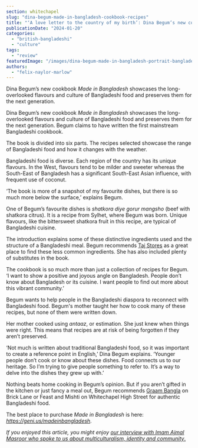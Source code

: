 ```yaml
---
section: whitechapel
slug: "dina-begum-made-in-bangladesh-cookbook-recipes"
title: "‘A love letter to the country of my birth’: Dina Begum’s new cookbook celebrates Bangladeshi cooking"
publicationDate: "2024-01-20"
categories: 
  - "british-bangladeshi"
  - "culture"
tags: 
  - "review"
featuredImage: "/images/dina-begum-made-in-bangladesh-portrait-bangladeshi-cookbook-habibul-haque.jpg"
authors: 
  - "felix-naylor-marlow"
---
```


Dina Begum’s new cookbook _Made in Bangladesh_ showcases the long-overlooked flavours and culture of Bangladeshi food and preserves them for the next generation.

Dina Begum’s new cookbook _Made in Bangladesh_ showcases the long-overlooked flavours and culture of Bangladeshi food and preserves them for the next generation. Begum claims to have written the first mainstream Bangladeshi cookbook.

The book is divided into six parts. The recipes selected showcase the range of Bangladeshi food and how it changes with the weather. 

Bangladeshi food is diverse. Each region of the country has its unique flavours. In the West, flavours tend to be milder and sweeter whereas the South-East of Bangladesh has a significant South-East Asian influence, with frequent use of coconut.

‘The book is more of a snapshot of my favourite dishes, but there is so much more below the surface,’ explains Begum.

One of Begum’s favourite dishes is _shatkora diye gorur mangsho_ (beef with shatkora citrus). It is a recipe from Sylhet, where Begum was born. Unique flavours, like the bittersweet shatkora fruit in this recipe, are typical of Bangladeshi cuisine. 

The introduction explains some of these distinctive ingredients used and the structure of a Bangladeshi meal. Begum recommends [Taj Stores](https://whitechapellondon.co.uk/taj-stores-brick-lane/) as a great place to find these less common ingredients. She has also included plenty of substitutes in the book.

The cookbook is so much more than just a collection of recipes for Begum. ‘I want to show a positive and joyous angle on Bangladesh. People don’t know about Bangladesh or its cuisine. I want people to find out more about this vibrant community.’ 

Begum wants to help people in the Bangladeshi diaspora to reconnect with Bangladeshi food. Begum's mother taught her how to cook many of these recipes, but none of them were written down. 

Her mother cooked using _antaaz_, or estimation. She just knew when things were right. This means that recipes are at risk of being forgotten if they aren’t preserved. 

‘Not much is written about traditional Bangladeshi food, so it was important to create a reference point in English,’ Dina Begum explains. ‘Younger people don’t cook or know about these dishes. Food connects us to our heritage. So I’m trying to give people something to refer to. It’s a way to delve into the dishes they grew up with.’ 

Nothing beats home cooking in Begum’s opinion. But if you aren’t gifted in the kitchen or just fancy a meal out, Begum recommends [Graam Bangla](https://whitechapellondon.co.uk/best-curry-house-restaurants-east-london/) on Brick Lane or Feast and Mishti on Whitechapel High Street for authentic Bangladeshi food.

The best place to purchase _Made in Bangladesh_ is here: _https://geni.us/madeinbangladesh_.

_If you enjoyed this article, you might enjoy_ [_our interview with Imam Ajmal Masroor who spoke to us about multiculturalism, identity and community_.](https://whitechapellondon.co.uk/imam-ajmal-masroor-british-bangladeshi-muslim-community-identity-israel-gaza/)
